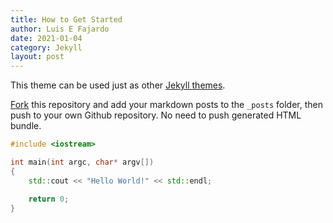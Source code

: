 ```yaml
---
title: How to Get Started
author: Luis E Fajardo
date: 2021-01-04
category: Jekyll
layout: post
---
```


This theme can be used just as other [Jekyll themes][1].

[Fork][2] this repository and add your markdown posts to the `_posts` folder, then
push to your own Github repository. No need to push generated HTML bundle.

```c++
#include <iostream>

int main(int argc, char* argv[])
{
    std::cout << "Hello World!" << std::endl;

    return 0;
}
```

[1]: https://pages.github.com/themes
[2]: https://github.com/sighingnow/jekyll-gitbook/fork